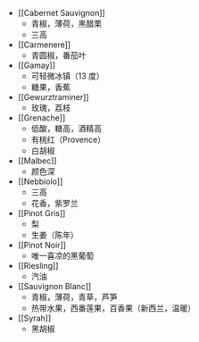 - [[Cabernet Sauvignon]]
	- 青椒，薄荷，黑醋栗
	- 三高
- [[Carmenere]]
	- 青圆椒，番茄叶
- [[Gamay]]
	- 可轻微冰镇（13 度）
	- 糖果，香蕉
- [[Gewurztraminer]]
	- 玫瑰，荔枝
- [[Grenache]]
	- 低酸，糖高，酒精高
	- 有桃红（Provence）
	- 白胡椒
- [[Malbec]]
	- 颜色深
- [[Nebbiolo]]
	- 三高
	- 花香，紫罗兰
- [[Pinot Gris]]
	- 梨
	- 生姜（陈年）
- [[Pinot Noir]]
	- 唯一喜凉的黑葡萄
- [[Riesling]]
	- 汽油
- [[Sauvignon Blanc]]
	- 青椒，薄荷，青草，芦笋
	- 热带水果，西番莲果，百香果（新西兰，温暖）
- [[Syrah]]
	- 黑胡椒
